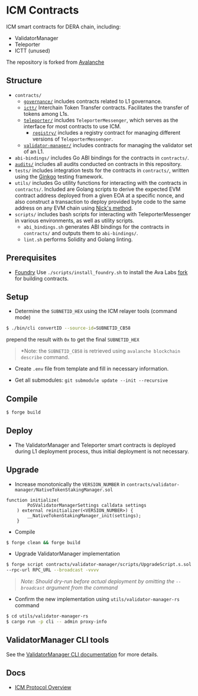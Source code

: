 # ICM Contracts
ICM smart contracts for DERA chain, including:

- ValidatorManager
- Teleporter
- ICTT (unused)

The repository is forked from [Avalanche](https://github.com/ava-labs/icm-contracts)

## Structure

- `contracts/`
  - [`governance/`](./contracts/governance/README.md) includes contracts related to L1 governance.
  - [`ictt/`](./contracts/ictt/README.md) Interchain Token Transfer contracts. Facilitates the transfer of tokens among L1s.
  - [`teleporter/`](./contracts/teleporter/README.md) includes `TeleporterMessenger`, which serves as the interface for most contracts to use ICM. 
    - [`registry/`](./contracts/teleporter/registry/README.md) includes a registry contract for managing different versions of `TeleporterMessenger`.
  - [`validator-manager/`](./contracts/validator-manager/README.md) includes contracts for managing the validator set of an L1.
- `abi-bindings/` includes Go ABI bindings for the contracts in `contracts/`.
- [`audits/`](./audits/README.md) includes all audits conducted on contracts in this repository.
- `tests/` includes integration tests for the contracts in `contracts/`, written using the [Ginkgo](https://onsi.github.io/ginkgo/) testing framework.
- `utils/` includes Go utility functions for interacting with the contracts in `contracts/`. Included are Golang scripts to derive the expected EVM contract address deployed from a given EOA at a specific nonce, and also construct a transaction to deploy provided byte code to the same address on any EVM chain using [Nick's method](https://yamenmerhi.medium.com/nicks-method-ethereum-keyless-execution-168a6659479c#).
- `scripts/` includes bash scripts for interacting with TeleporterMessenger in various environments, as well as utility scripts.
  - `abi_bindings.sh` generates ABI bindings for the contracts in `contracts/` and outputs them to `abi-bindings/`.
  - `lint.sh` performs Solidity and Golang linting.

## Prerequisites

- [Foundry](https://book.getfoundry.sh/) Use `./scripts/install_foundry.sh` to install the Ava Labs [fork](https://github.com/ava-labs/foundry) for building contracts.

## Setup

- Determine the `SUBNETID_HEX` using the ICM relayer tools (command mode)

```sh
$ ./bin/cli convertID --source-id=SUBNETID_CB58
```

prepend the result with `0x` to get the final `SUBNETID_HEX`

>   *Note: the `SUBNETID_CB58` is retrieved using `avalanche blockchain describe` command.

- Create `.env` file from template and fill in necessary information.

- Get all submodules: `git submodule update --init --recursive`

## Compile

```sh
$ forge build
```

## Deploy

- The ValidatorManager and Teleporter smart contracts is deployed during L1 deployment process, thus initial deployment is not necessary.

## Upgrade

- Increase monotonically the `VERSION_NUMBER` in `contracts/validator-manager/NativeTokenStakingManager.sol`

```solidity
function initialize(
        PoSValidatorManagerSettings calldata settings
    ) external reinitializer(<VERSION_NUMBER>) {
        __NativeTokenStakingManager_init(settings);
    }
```

- Compile 

```sh
$ forge clean && forge build
```

- Upgrade ValidatorManager implementation

```sh
$ forge script contracts/validator-manager/scripts/UpgradeScript.s.sol \
--rpc-url RPC_URL --broadcast -vvvv
```

>   *Note: Should dry-run before actual deployment by omitting the `--broadcast` argument from the command*

- Confirm the new implementation using `utils/validator-manager-rs` command

```sh
$ cd utils/validator-manager-rs
$ cargo run -p cli -- admin proxy-info
```

## ValidatorManager CLI tools

See the [ValidatorManager CLI documentation](./utils/validator-manager-rs/README.md) for more details.

## Docs

- [ICM Protocol Overview](./contracts/teleporter/README.md)